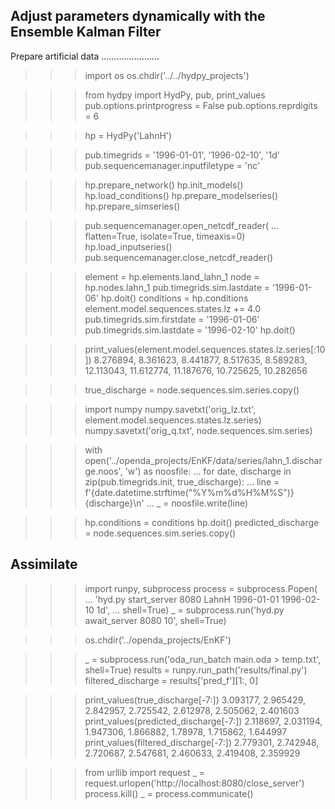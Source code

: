 
Adjust parameters dynamically with the Ensemble Kalman Filter
-------------------------------------------------------------

Prepare artificial data
.......................

>>> import os
>>> os.chdir('../../hydpy_projects')

>>> from hydpy import HydPy, pub, print_values
>>> pub.options.printprogress = False
>>> pub.options.reprdigits = 6

>>> hp = HydPy('LahnH')

>>> pub.timegrids = '1996-01-01', '1996-02-10', '1d'
>>> pub.sequencemanager.inputfiletype = 'nc'

>>> hp.prepare_network()
>>> hp.init_models()
>>> hp.load_conditions()
>>> hp.prepare_modelseries()
>>> hp.prepare_simseries()

>>> pub.sequencemanager.open_netcdf_reader(
...     flatten=True, isolate=True, timeaxis=0)
>>> hp.load_inputseries()
>>> pub.sequencemanager.close_netcdf_reader()

>>> element = hp.elements.land_lahn_1
>>> node = hp.nodes.lahn_1
>>> pub.timegrids.sim.lastdate = '1996-01-06'
>>> hp.doit()
>>> conditions = hp.conditions
>>> element.model.sequences.states.lz += 4.0
>>> pub.timegrids.sim.firstdate = '1996-01-06'
>>> pub.timegrids.sim.lastdate = '1996-02-10'
>>> hp.doit()

>>> print_values(element.model.sequences.states.lz.series[:10])
8.276894, 8.361623, 8.441877, 8.517635, 8.589283, 12.113043,
11.612774, 11.187676, 10.725625, 10.282656
    
>>> true_discharge = node.sequences.sim.series.copy()

>>> import numpy
>>> numpy.savetxt('orig_lz.txt', element.model.sequences.states.lz.series)
>>> numpy.savetxt('orig_q.txt', node.sequences.sim.series)

>>> with open('../openda_projects/EnKF/data/series/lahn_1.discharge.noos', 'w') as noosfile:
...     for date, discharge in zip(pub.timegrids.init, true_discharge):
...         line = f'{date.datetime.strftime("%Y%m%d%H%M%S")}   {discharge}\n'
...         _ = noosfile.write(line)

>>> hp.conditions = conditions
>>> hp.doit()
>>> predicted_discharge = node.sequences.sim.series.copy()

Assimilate
----------

>>> import runpy, subprocess
>>> process = subprocess.Popen(
...     'hyd.py start_server 8080 LahnH 1996-01-01 1996-02-10 1d',
...     shell=True)
>>> _ = subprocess.run('hyd.py await_server 8080 10', shell=True)

>>> os.chdir('../openda_projects/EnKF')

>>> _ = subprocess.run('oda_run_batch main.oda > temp.txt', shell=True)
>>> results = runpy.run_path('results/final.py')
>>> filtered_discharge = results['pred_f'][1:, 0]

>>> print_values(true_discharge[-7:])
3.093177, 2.965429, 2.842957, 2.725542, 2.612978, 2.505062, 2.401603
>>> print_values(predicted_discharge[-7:])
2.118697, 2.031194, 1.947306, 1.866882, 1.78978, 1.715862, 1.644997
>>> print_values(filtered_discharge[-7:])
2.779301, 2.742948, 2.720687, 2.547681, 2.460633, 2.419408, 2.359929


>>> from urllib import request
>>> _ = request.urlopen('http://localhost:8080/close_server')
>>> process.kill()
>>> _ = process.communicate()